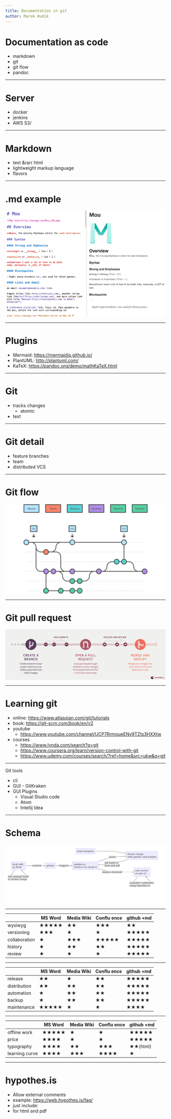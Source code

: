 ```yaml
---
title: Documentation in git
author: Marek Hudik
---
```

# Documentation as code
- markdown
- git
- git flow
- pandoc

----
# Server
- docker
- jenkins
- AWS S3/

---
# Markdown
- text &rarr html
- lightweight markup language
- flavors

----
# .md example
![](image/markdown-example.png)

----
# Plugins
- Mermaid: https://mermaidjs.github.io/
- PlantUML: http://plantuml.com/
- KaTeX: https://pandoc.org/demo/mathKaTeX.html


---
# Git
- tracks changes
  - atomic
- text

----
# Git detail
- feature branches
- team
- distributed VCS

---
# Git flow
![](image/git-workflow.png)

----
# Git pull request
![](image/Github-WorkFlow-Tips-Crunchify-Tips.png)

----
# Learning git
- online: https://www.atlassian.com/git/tutorials
- book: https://git-scm.com/book/en/v2
- youtube
  - https://www.youtube.com/channel/UCP7RrmoueENv9TZts3HXXtw
- courses
  - https://www.lynda.com/search?q=git
  - https://www.coursera.org/learn/version-control-with-git
  - https://www.udemy.com/courses/search/?ref=home&src=ukw&q=git

----  
Git tools
- cli
- GUI - GitKraken
- GUI Plugins
  - Visual Studio code
  - Atom
  - Intellij Idea

---
# Schema
![](image/schema.png)

---

|                  | MS Word | Media Wiki | Conflu ence | github +md                  |
|------------------|---------|-----------|------------|----------------------------|
| wysiwyg          | &starf;&starf;&starf;&starf;&starf;   | &starf;&starf;        | &starf;&starf;&starf;        | &starf;&starf;                         |
| versioning       | &starf;&starf;&starf;     | &starf;         | &starf;          | &starf;&starf;&starf;&starf;&starf;                      |
| collaboration    | &starf;       | &starf;&starf;&starf;       | &starf;&starf;&starf;&starf;&starf;      | &starf;&starf;&starf;&starf;&starf;                      |
| history          | &starf;       | &starf;&starf;        | &starf;&starf;         | &starf;&starf;&starf;&starf;&starf;                      |
| review           | &starf;       | &starf;         | &starf;          | &starf;&starf;&starf;&starf;&starf;                      |

----
|                  | MS Word | Media Wiki | Conflu ence | github +md                  |
|------------------|---------|-----------|------------|----------------------------|
| release          | &starf;&starf;      | &starf;         | &starf;&starf;         | &starf;&starf;&starf;&starf;&starf;                      |
| distribution     | &starf;&starf;      | &starf;&starf;        | &starf;&starf;         | &starf;&starf;&starf;&starf;&starf;                      |
| automation       | &starf;       | &starf;&starf;        | &starf;&starf;         | &starf;&starf;&starf;&starf;&starf;                      |
| backup           | &starf;       | &starf;&starf;        | &starf;&starf;         | &starf;&starf;&starf;&starf;&starf;                      |
| maintenance      | &starf;&starf;&starf;&starf;&starf;   | &starf;         | &starf;          | &starf;&starf;&starf;&starf;                       |

----
|                  | MS Word | Media Wiki | Conflu ence | github +md                  |
|------------------|---------|-----------|------------|----------------------------|
| offline work     | &starf;&starf;&starf;&starf;&starf;   | &starf;         | &starf;          | &starf;&starf;&starf;&starf;&starf;                      |
| price            | &starf;&starf;&starf;&starf;    | &starf;         | &starf;          | &starf;&starf;&starf;&starf;&starf;                      |
| typography       | &starf;&starf;&starf;&starf;    | &starf;&starf;        | &starf;&starf;&starf;        | &starf;&starf;(html) |
| learning curve | &starf;&starf;&starf;&starf; | &starf;&starf;&starf; | &starf;&starf;&starf;&starf; | &starf; |

---
# hypothes.is
- Allow external comments
- example: https://web.hypothes.is/faq/
- just include: <script src="https://hypothes.is/embed.js" async></script>
- for html and pdf
